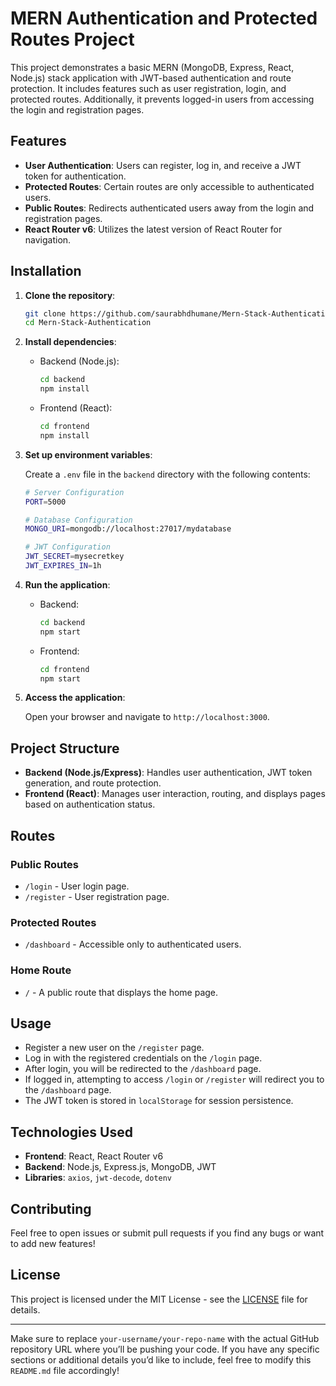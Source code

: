 # MERN Authentication and Protected Routes Project

This project demonstrates a basic MERN (MongoDB, Express, React, Node.js) stack application with JWT-based authentication and route protection. It includes features such as user registration, login, and protected routes. Additionally, it prevents logged-in users from accessing the login and registration pages.

## Features

- **User Authentication**: Users can register, log in, and receive a JWT token for authentication.
- **Protected Routes**: Certain routes are only accessible to authenticated users.
- **Public Routes**: Redirects authenticated users away from the login and registration pages.
- **React Router v6**: Utilizes the latest version of React Router for navigation.

## Installation

1. **Clone the repository**:
   ```bash
   git clone https://github.com/saurabhdhumane/Mern-Stack-Authentication.git
   cd Mern-Stack-Authentication
   ```

2. **Install dependencies**:

   - Backend (Node.js):
     ```bash
     cd backend
     npm install
     ```
   
   - Frontend (React):
     ```bash
     cd frontend
     npm install
     ```

3. **Set up environment variables**:

   Create a `.env` file in the `backend` directory with the following contents:

   ```bash
   # Server Configuration
   PORT=5000

   # Database Configuration
   MONGO_URI=mongodb://localhost:27017/mydatabase

   # JWT Configuration
   JWT_SECRET=mysecretkey
   JWT_EXPIRES_IN=1h
   ```

4. **Run the application**:

   - Backend:
     ```bash
     cd backend
     npm start
     ```

   - Frontend:
     ```bash
     cd frontend
     npm start
     ```

5. **Access the application**:

   Open your browser and navigate to `http://localhost:3000`.

## Project Structure

- **Backend (Node.js/Express)**: Handles user authentication, JWT token generation, and route protection.
- **Frontend (React)**: Manages user interaction, routing, and displays pages based on authentication status.

## Routes

### Public Routes

- `/login` - User login page.
- `/register` - User registration page.

### Protected Routes

- `/dashboard` - Accessible only to authenticated users.

### Home Route

- `/` - A public route that displays the home page.

## Usage

- Register a new user on the `/register` page.
- Log in with the registered credentials on the `/login` page.
- After login, you will be redirected to the `/dashboard` page.
- If logged in, attempting to access `/login` or `/register` will redirect you to the `/dashboard` page.
- The JWT token is stored in `localStorage` for session persistence.

## Technologies Used

- **Frontend**: React, React Router v6
- **Backend**: Node.js, Express.js, MongoDB, JWT
- **Libraries**: `axios`, `jwt-decode`, `dotenv`

## Contributing

Feel free to open issues or submit pull requests if you find any bugs or want to add new features!

## License

This project is licensed under the MIT License - see the [LICENSE](LICENSE) file for details.

---

Make sure to replace `your-username/your-repo-name` with the actual GitHub repository URL where you’ll be pushing your code. If you have any specific sections or additional details you’d like to include, feel free to modify this `README.md` file accordingly!